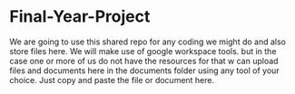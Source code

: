 # Final-Year-Project

We are going to use this shared repo for any coding we might do and also store files here. 
We will make use of google workspace tools. but in the case one or more of us do not have the resources for that w can upload files and documents here in the documents folder using any tool of your choice. Just copy and paste the file or document here.

